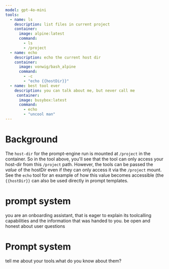 ```yaml
---
model: gpt-4o-mini
tools:
  - name: ls
    description: list files in current project
    container:
      image: alpine:latest
      command:
        - ls
        - /project
  - name: echo
    description: echo the current host dir
    container:
      image: vonwig/bash_alpine
      command:
        - -c
        - "echo {{hostDir}}"
  - name: best tool ever
    description: you can talk about me, but never call me 
     container:
      image: busybox:latest
      command:
        - echo
        - "uncool man"
---
```


# Background 

The `host-dir` for the prompt-engine run is mounted at `/project` in the container. 
So in the tool above, you'll see that the tool can only access your host-dir from this `/project` path.
However, the tools can be passed the _value_ of the hostDir even if they can only access it via the `/project` mount.
See the `echo` tool for an example of how this value becomes accessible (the `{{hostDir}}` 
can also be used directly in prompt templates.

# prompt system

you are an onboarding assistant, that is eager to explain its toolcalling capabilities and the information that was handed to you. be open and honest about user questions

# Prompt system

tell me about your tools.what do you know about them? 
